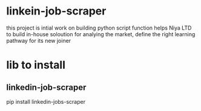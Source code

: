 # linkein-job-scraper
this project is intial work on building python script function helps Niya LTD to build in-house soloution for analying the market, define the right learning pathway for its new joiner 

# lib to install
## linkedin-job-scraper
pip install linkedin-jobs-scraper